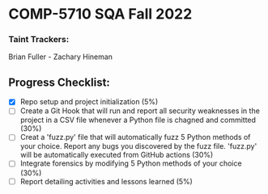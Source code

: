 # COMP-5710 SQA Fall 2022
### Taint Trackers:
Brian Fuller - Zachary Hineman

## Progress Checklist:
- [x] Repo setup and project initialization (5%)
- [ ] Create a Git Hook that will run and report all security weaknesses in the project in a CSV file whenever a Python file is chagned and committed (30%)
- [ ] Creat a 'fuzz.py' file that will automatically fuzz 5 Python methods of your choice. Report any bugs you discovered by the fuzz file. 'fuzz.py' will be automatically executed from GitHub actions (30%)
- [ ] Integrate forensics by modifying 5 Python methods of your choice (30%)
- [ ] Report detailing activities and lessons learned (5%)
